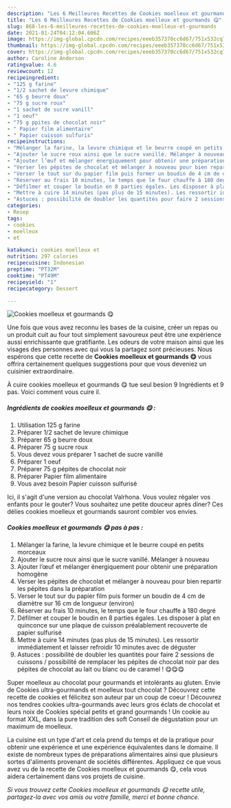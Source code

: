 ```yaml
---
description: "Les 6 Meilleures Recettes de Cookies moelleux et gourmands 😋"
title: "Les 6 Meilleures Recettes de Cookies moelleux et gourmands 😋"
slug: 868-les-6-meilleures-recettes-de-cookies-moelleux-et-gourmands
date: 2021-01-24T04:12:04.606Z
image: https://img-global.cpcdn.com/recipes/eeeb357370cc6d67/751x532cq70/cookies-moelleux-et-gourmands-😋-photo-principale-de-la-recette.jpg
thumbnail: https://img-global.cpcdn.com/recipes/eeeb357370cc6d67/751x532cq70/cookies-moelleux-et-gourmands-😋-photo-principale-de-la-recette.jpg
cover: https://img-global.cpcdn.com/recipes/eeeb357370cc6d67/751x532cq70/cookies-moelleux-et-gourmands-😋-photo-principale-de-la-recette.jpg
author: Caroline Anderson
ratingvalue: 4.6
reviewcount: 12
recipeingredient:
- "125 g farine"
- "1/2 sachet de levure chimique"
- "65 g beurre doux"
- "75 g sucre roux"
- "1 sachet de sucre vanill"
- "1 oeuf"
- "75 g ppites de chocolat noir"
- " Papier film alimentaire"
- " Papier cuisson sulfuris"
recipeinstructions:
- "Mélanger la farine, la levure chimique et le beurre coupé en petits morceaux"
- "Ajouter le sucre roux ainsi que le sucre vanillé. Mélanger à nouveau"
- "Ajouter l’œuf et mélanger énergiquement pour obtenir une préparation homogène"
- "Verser les pépites de chocolat et mélanger à nouveau pour bien repartir les pépites dans la préparation"
- "Verser le tout sur du papier film puis former un boudin de 4 cm de diamètre sur 16 cm de longueur (environ)"
- "Réserver au frais 10 minutes, le temps que le four chauffe à 180 degré"
- "Défilmer et couper le boudin en 8 parties égales. Les disposer à plat en quinconce sur une plaque de cuisson préalablement recouverte de papier sulfurisé"
- "Mettre à cuire 14 minutes (pas plus de 15 minutes). Les ressortir immédiatement et laisser refroidir 10 minutes avec de déguster"
- "Astuces : possibilité de doubler les quantités pour faire 2 sessions de cuissons / possibilité de remplacer les pépites de chocolat noir par des pépites de chocolat au lait ou blanc ou de caramel ! 😋😋😋"
categories:
- Resep
tags:
- cookies
- moelleux
- et

katakunci: cookies moelleux et 
nutrition: 297 calories
recipecuisine: Indonesian
preptime: "PT32M"
cooktime: "PT49M"
recipeyield: "1"
recipecategory: Dessert

---
```



![Cookies moelleux et gourmands 😋](https://img-global.cpcdn.com/recipes/eeeb357370cc6d67/751x532cq70/cookies-moelleux-et-gourmands-😋-photo-principale-de-la-recette.jpg)

Une fois que vous avez reconnu les bases de la cuisine, créer un repas ou un produit cuit au four tout simplement savoureux peut être une expérience aussi enrichissante que gratifiante. Les odeurs de votre maison ainsi que les visages des personnes avec qui vous la partagez sont précieuses. Nous espérons que cette recette de <strong> Cookies moelleux et gourmands 😋 </strong> vous offrira certainement quelques suggestions pour que vous deveniez un cuisinier extraordinaire.

<!--inarticleads1-->

À cuire cookies moelleux et gourmands 😋 tue seul besion 9 Ingrédients et 9 pas. Voici comment vous cuire il.

##### Ingrédients de cookies moelleux et gourmands 😋 :

1. Utilisation 125 g farine
1. Préparer 1/2 sachet de levure chimique
1. Préparer 65 g beurre doux
1. Préparer 75 g sucre roux
1. Vous devez vous préparer 1 sachet de sucre vanillé
1. Préparer 1 oeuf
1. Préparer 75 g pépites de chocolat noir
1. Préparer  Papier film alimentaire
1. Vous avez besoin  Papier cuisson sulfurisé


Ici, il s&#39;agit d&#39;une version au chocolat Valrhona. Vous voulez régaler vos enfants pour le gouter? Vous souhaitez une petite douceur après diner? Ces délies cookies moelleux et gourmands sauront combler vos envies. 

<!--inarticleads2-->

##### Cookies moelleux et gourmands 😋 pas à pas :

1. Mélanger la farine, la levure chimique et le beurre coupé en petits morceaux
1. Ajouter le sucre roux ainsi que le sucre vanillé. Mélanger à nouveau
1. Ajouter l’œuf et mélanger énergiquement pour obtenir une préparation homogène
1. Verser les pépites de chocolat et mélanger à nouveau pour bien repartir les pépites dans la préparation
1. Verser le tout sur du papier film puis former un boudin de 4 cm de diamètre sur 16 cm de longueur (environ)
1. Réserver au frais 10 minutes, le temps que le four chauffe à 180 degré
1. Défilmer et couper le boudin en 8 parties égales. Les disposer à plat en quinconce sur une plaque de cuisson préalablement recouverte de papier sulfurisé
1. Mettre à cuire 14 minutes (pas plus de 15 minutes). Les ressortir immédiatement et laisser refroidir 10 minutes avec de déguster
1. Astuces : possibilité de doubler les quantités pour faire 2 sessions de cuissons / possibilité de remplacer les pépites de chocolat noir par des pépites de chocolat au lait ou blanc ou de caramel ! 😋😋😋


Super moelleux au chocolat pour gourmands et intolérants au gluten. Envie de Cookies ultra-gourmands et moelleux tout chocolat ? Découvrez cette recette de cookies et félicitez son auteur par un coup de coeur ! Découvrez nos tendres cookies ultra-gourmands avec leurs gros éclats de chocolat et leurs noix de Cookies spécial petits et grand gourmands ! Un cookie au format XXL, dans la pure tradition des soft Conseil de dégustation pour un maximum de moelleux. 

<!--inarticleads1-->

<p>
La cuisine est un type d'art et cela prend du temps et de la pratique pour obtenir une expérience et une expérience équivalentes dans le domaine. Il existe de nombreux types de préparations alimentaires ainsi que plusieurs sortes d'aliments provenant de sociétés différentes. Appliquez ce que vous avez vu de la recette de Cookies moelleux et gourmands 😋, cela vous aidera certainement dans vos projets de cuisine.
</p>

<p>
<i>Si vous trouvez cette Cookies moelleux et gourmands 😋 recette utile, partagez-la avec vos amis ou votre famille, merci et bonne chance.</i>
</p>
